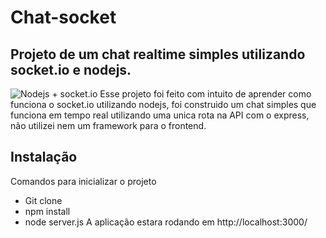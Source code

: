 # Chat-socket
## Projeto de um chat realtime simples utilizando socket.io e nodejs.
![Nodejs + socket.io](https://poiemaweb.com/img/socketio-logo.png)
Esse projeto foi feito com intuito de aprender como funciona o socket.io utilizando nodejs,
foi construido um chat simples que funciona em tempo real utilizando uma unica rota na API com o express, não utilizei nem um framework para o frontend. 
## Instalação
Comandos para inicializar o projeto 
- Git clone
- npm install
- node server.js
A aplicação estara rodando em http://localhost:3000/
